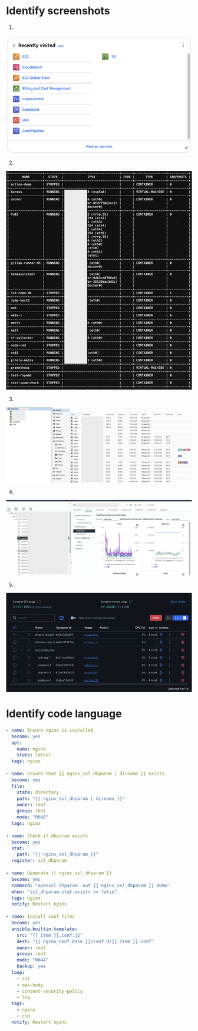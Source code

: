 # Identify screenshots
1. 
![Screenshot 1](attachments/Screenshot_01.png)


2. 
![Screenshot 2](attachments/Screenshot_02.png)


3. 
![Screenshot 3](attachments/Screenshot_03.png)


4. 
![Screenshot 4](attachments/Screenshot_04.png)


5. 
![Screenshot 5](attachments/Screenshot_05.png)

# Identify code language
```yaml
- name: Ensure nginx is installed
  become: yes
  apt:
    name: nginx
    state: latest
  tags: nginx

- name: Ensure that {{ nginx_ssl_dhparam | dirname }} exists
  become: yes
  file:
    state: directory
    path: "{{ nginx_ssl_dhparam | dirname }}"
    owner: root
    group: root
    mode: "0640"
  tags: nginx

- name: Check if dhparam exists
  become: yes
  stat:
    path: "{{ nginx_ssl_dhparam }}"
  register: ssl_dhparam

- name: Generate {{ nginx_ssl_dhparam }}
  become: yes
  command: "openssl dhparam -out {{ nginx_ssl_dhparam }} 4096"
  when: "ssl_dhparam.stat.exists == false"
  tags: nginx
  notify: Restart nginx

- name: Install conf files
  become: yes
  ansible.builtin.template:
    src: "{{ item }}.conf.j2"
    dest: "{{ nginx_conf_base }}/conf.d/{{ item }}.conf"
    owner: root
    group: root
    mode: "0644"
    backup: yes
  loop:
    - ssl
    - max-body
    - content-security-policy
    - log
  tags:
    - nginx
    - csp
  notify: Restart nginx
```
